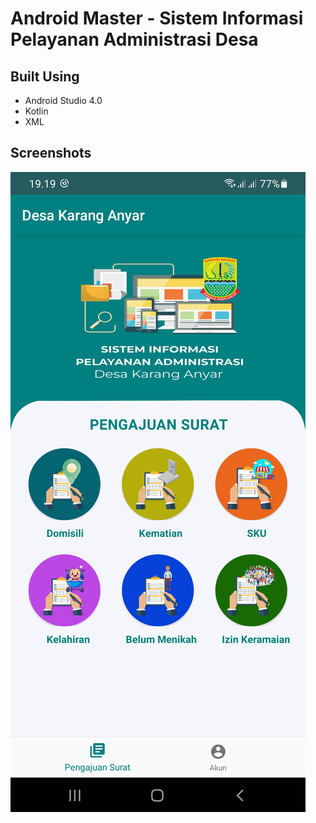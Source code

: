 
# Android Master - Sistem Informasi Pelayanan Administrasi Desa



## Built Using

- Android Studio 4.0
- Kotlin
- XML




## Screenshots



![App Screenshot](https://github.com/arinurzaman/Web-Master-SIDESA/blob/master/ss/Screenshot_20220618-191932_Desa%20Karang%20Anyar.jpg?raw=true)











